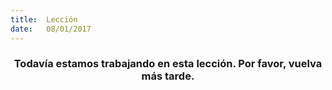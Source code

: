 ```yaml
---
title:  Lección
date:   08/01/2017
---
```


### <center>Todavía estamos trabajando en esta lección. Por favor, vuelva más tarde.</center>